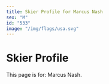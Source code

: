 ```yaml
---
title: Skier Profile for Marcus Nash
sex: "M"
id: "533"
image: "/img/flags/usa.svg" 
---
```


# Skier Profile

This page is for: Marcus Nash.
    